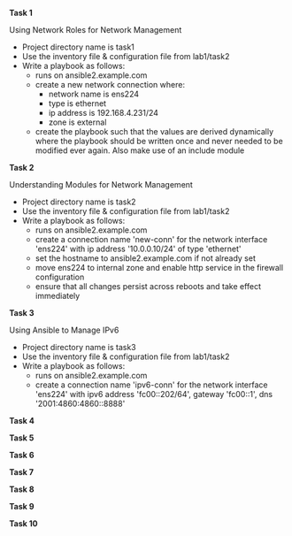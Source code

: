 
**Task 1** 

Using Network Roles for Network Management

-  Project directory name is task1
-  Use the inventory file & configuration file from lab1/task2
-  Write a playbook as follows:
   - runs on ansible2.example.com
   - create a new network connection where:
     - network name is ens224
     - type is ethernet
     - ip address is 192.168.4.231/24
     - zone is external
   - create the playbook such that the values are derived dynamically where the playbook should be written once and never needed to be modified ever again. Also make use of an include module

**Task 2**

Understanding Modules for Network Management

-  Project directory name is task2
-  Use the inventory file & configuration file from lab1/task2
-  Write a playbook as follows:
   - runs on ansible2.example.com
   - create a connection name 'new-conn' for the network interface 'ens224' with ip address '10.0.0.10/24' of type 'ethernet'
   - set the hostname to ansible2.example.com if not already set
   - move ens224 to internal zone and enable http service in the firewall configuration
   - ensure that all changes persist across reboots and take effect immediately

**Task 3** 

Using Ansible to Manage IPv6

-  Project directory name is task3
-  Use the inventory file & configuration file from lab1/task2
-  Write a playbook as follows:
   - runs on ansible2.example.com
   - create a connection name 'ipv6-conn' for the network interface 'ens224' with ipv6 address 'fc00::202/64', gateway 'fc00::1', dns '2001:4860:4860::8888' 

**Task 4**


**Task 5**


**Task 6**


**Task 7**


**Task 8**


**Task 9**


**Task 10**




